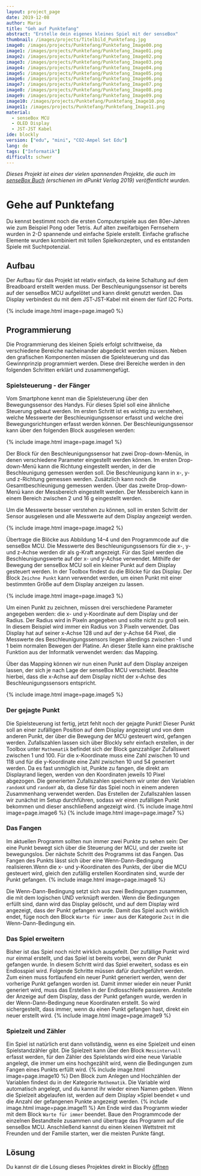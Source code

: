 ```yaml
---
layout: project_page
date: 2019-12-08
author: Mario
title: "Geh auf Punktefang"
abstract: "Erstelle dein eigenes kleines Spiel mit der senseBox"
thumbnail: /images/projects/Titelbild_Punktefang.jpg
image0: /images/projects/Punktefang/Punktefang_Image00.png
image1: /images/projects/Punktefang/Punktefang_Image01.png
image2: /images/projects/Punktefang/Punktefang_Image02.png
image3: /images/projects/Punktefang/Punktefang_Image03.png
image4: /images/projects/Punktefang/Punktefang_Image04.png
image5: /images/projects/Punktefang/Punktefang_Image05.png
image6: /images/projects/Punktefang/Punktefang_Image06.png
image7: /images/projects/Punktefang/Punktefang_Image07.png
image8: /images/projects/Punktefang/Punktefang_Image08.png
image9: /images/projects/Punktefang/Punktefang_Image09.png
image10: /images/projects/Punktefang/Punktefang_Image10.png
image11: /images/projects/Punktefang/Punktefang_Image11.png
material:
  - senseBox MCU
  - OLED Display
  - JST-JST Kabel
ide: blockly
version: ["edu", "mini", "CO2-Ampel Set Edu"]
lang: de
tags: ["Informatik"]
difficult: schwer
---
```


_Dieses Projekt ist eines der vielen spannenden Projekte, die auch im [senseBox Buch](https://www.dpunkt.de/buecher/13482/9783864906848-das-sensebox-buch.html) (erschienen im dPunkt Verlag 2019) veröffentlicht wurden._

# Gehe auf Punktefang

Du kennst bestimmt noch die ersten Computerspiele aus den 80er-Jahren wie zum Beispiel Pong oder Tetris. Auf alten zweifarbigen Fernsehern wurden in 2-D spannende und einfache Spiele erstellt. Einfache grafische Elemente wurden kombiniert mit tollen Spielkonzepten, und es entstanden
Spiele mit Suchtpotenzial.

## Aufbau

Der Aufbau für das Projekt ist relativ einfach, da keine Schaltung auf dem Breadboard erstellt werden muss. Der Beschleunigungssensor ist bereits auf der senseBox MCU aufgelötet und kann direkt genutzt werden. Das Display verbindest du mit dem JST-JST-Kabel mit einem der fünf I2C Ports.

{% include image.html image=page.image0 %}

## Programmierung

Die Programmierung des kleinen Spiels erfolgt schrittweise, da verschiedene Bereiche nacheinander abgedeckt werden müssen. Neben den grafischen Komponenten müssen die Spielsteuerung und das Gewinnprinzip programmiert werden. Diese drei Bereiche werden in den folgenden Schritten erklärt und zusammengefügt.

### Spielsteuerung - der Fänger

Vom Smartphone kennt man die Spielsteuerung über den Bewegungssensor des Handys. Für dieses Spiel soll eine ähnliche Steuerung gebaut werden. Im ersten Schritt ist es wichtig zu verstehen, welche Messwerte der Beschleunigungssensor erfasst und welche drei Bewegungsrichtungen erfasst werden können. Der Beschleunigungssensor kann über den folgenden Block ausgelesen werden:

{% include image.html image=page.image1 %}

Der Block für den Beschleunigungssensor hat zwei Drop-down-Menüs, in denen verschiedene Parameter eingestellt werden können. Im ersten Drop-down-Menü kann die Richtung eingestellt werden, in der die Beschleunigung gemessen werden soll.
Die Beschleunigung kann in x-, y- und z-Richtung gemessen werden.
Zusätzlich kann noch die Gesamtbeschleunigung gemessen werden. Über
das zweite Drop-down-Menü kann der Messbereich eingestellt werden.
Der Messbereich kann in einem Bereich zwischen 2 und 16 g eingestellt
werden.

Um die Messwerte besser verstehen zu können, soll im ersten Schritt der Sensor ausgelesen und alle Messwerte auf dem Display angezeigt werden.

{% include image.html image=page.image2 %}

Übertrage die Blöcke aus Abbildung 14–4 und den Programmcode auf die senseBox MCU.
Die Messwerte des Beschleunigungssensors für die x-, y- und z-Achse
werden dir als g-Kraft angezeigt.
Für das Spiel werden die Beschleunigungswerte auf der x- und y-Achse
verwendet. Mithilfe der Bewegung der senseBox MCU soll ein kleiner
Punkt auf dem Display gesteuert werden. In der Toolbox findest du die
Blöcke für das Display. Der Block `Zeichne Punkt` kann verwendet werden,
um einen Punkt mit einer bestimmten Größe auf dem Display anzeigen zu
lassen.

{% include image.html image=page.image3 %}

Um einen Punkt zu zeichnen, müssen drei verschiedene Parameter angegeben werden: die x- und y-Koordinate auf dem Display und der Radius. Der Radius wird in Pixeln angegeben und sollte nicht zu groß sein. In diesem Beispiel wird immer ein Radius von 3 Pixeln verwendet. Das Display hat auf seiner x-Achse 128 und auf der y-Achse 64 Pixel, die Messwerte des Beschleunigungssensors liegen allerdings zwischen -1 und 1 beim normalen Bewegen der Platine. An dieser Stelle kann eine praktische Funktion aus der Informatik verwendet werden: das Mapping.

Über das Mapping können wir nun einen Punkt auf dem Display anzeigen lassen, der sich je nach Lage der senseBox MCU verschiebt. Beachte hierbei, dass die x-Achse auf dem Display nicht der x-Achse des Beschleunigungssensors
entspricht.

{% include image.html image=page.image5 %}

### Der gejagte Punkt

Die Spielsteuerung ist fertig, jetzt fehlt noch der gejagte Punkt! Dieser Punkt soll an einer zufälligen Position auf dem Display angezeigt und von dem anderen Punkt, der über die Bewegung der MCU gesteuert wird, gefangen werden. Zufallszahlen lassen sich über Blockly sehr einfach erstellen, in der Toolbox unter `Mathematik` befindet sich der Block ganzzahliger Zufallswert zwischen 1 und 100. Für die x-Koordinate muss eine Zahl zwischen 10 und 118 und für die y-Koordinate eine Zahl zwischen 10 und 54 generiert werden. Da es fast unmöglich ist, Punkte zu fangen, die direkt am Displayrand liegen, werden von den Koordinaten jeweils 10 Pixel abgezogen. Die generierten Zufallszahlen speichern wir unter den Variablen `randomX` und `randomY` ab, da diese für das Spiel noch in einem anderen Zusammenhang verwendet werden. Das Erstellen der Zufallszahlen lassen wir zunächst im Setup durchführen, sodass wir einen zufälligen Punkt bekommen und dieser anschließend angezeigt wird.
{% include image.html image=page.image6 %}
{% include image.html image=page.image7 %}

### Das Fangen

Im aktuellen Programm sollten nun immer zwei Punkte zu sehen sein: Der eine Punkt bewegt sich über die Steuerung der MCU, und der zweite ist bewegungslos. Der nächste Schritt des Programms ist das Fangen. Das Fangen des Punkts lässt sich über eine Wenn-Dann-Bedingung realisieren.Wenn die x- und y-Koordinaten des Punkts, der über die MCU gesteuert wird, gleich den zufällig erstellen Koordinaten sind, wurde der Punkt gefangen.
{% include image.html image=page.image8 %}

Die Wenn-Dann-Bedingung setzt sich aus zwei Bedingungen zusammen, die mit dem logischen UND verknüpft werden. Wenn die Bedingungen erfüllt sind, dann wird das Display gelöscht, und auf dem Display wird angezeigt, dass der Punkt gefangen wurde. Damit das Spiel auch wirklich endet, füge noch den Block `Warte für immer` aus der Kategorie `Zeit` in die Wenn-Dann-Bedingung ein.

### Das Spiel erweitern

Bisher ist das Spiel noch nicht wirklich ausgefeilt. Der zufällige Punkt wird nur einmal erstellt, und das Spiel ist bereits vorbei, wenn der Punkt gefangen wurde. In diesem Schritt wird das Spiel erweitert, sodass es ein Endlosspiel wird. Folgende Schritte müssen dafür durchgeführt werden. Zum einen muss fortlaufend ein neuer Punkt generiert werden, wenn der vorherige Punkt gefangen worden ist.
Damit immer wieder ein neuer Punkt generiert wird, muss das Erstellen
in der Endlosschleife passieren. Anstelle der Anzeige auf dem Display,
dass der Punkt gefangen wurde, werden in der Wenn-Dann-Bedingung
neue Koordinaten erstellt. So wird sichergestellt, dass immer, wenn du
einen Punkt gefangen hast, direkt ein neuer erstellt wird.
{% include image.html image=page.image9 %}

### Spielzeit und Zähler

Ein Spiel ist natürlich erst dann vollständig, wenn es eine Spielzeit und einen Spielstandzähler gibt. Die Spielzeit kann über den Block `Messintervall` erfasst werden, für den Zähler des Spielstands wird eine neue Variable angelegt, die immer um eins hochgezählt wird, wenn die Bedingungen zum Fangen eines Punkts erfüllt wird.
{% include image.html image=page.image10 %}
Den Block zum Anlegen und Hochzählen der Variablen findest du in der Kategorie `Mathematik`. Die Variable wird automatisch angelegt, und du kannst ihr wieder einen Namen geben.
Wenn die Spielzeit abgelaufen ist, werden auf dem Display »Spiel beendet
« und die Anzahl der gefangenen Punkte angezeigt werden.
{% include image.html image=page.image11 %}
Am Ende wird das Programm wieder mit dem Block `Warte für immer` beendet.
Baue den Programmcode der einzelnen Bestandteile zusammen und übertrage
das Programm auf die senseBox MCU. Anschließend kannst du
einen kleinen Wettstreit mit Freunden und der Familie starten, wer die
meisten Punkte fängt.

## Lösung

Du kannst dir die Lösung dieses Projektes direkt in Blockly [öffnen](https://blockly.sensebox.de/ardublockly/index.html?board=sensebox-mcu&gallery=buch/Kapitel_14)
